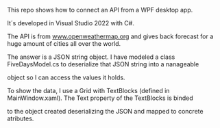 ﻿This repo shows how to connect an API from a WPF desktop app.

It´s developed in Visual Studio 2022 with C#.

The API is from www.openweathermap.org and gives back forecast for a huge amount of cities all over the world.

The answer is a JSON string object. I have modeled a class FiveDaysModel.cs to deserialize that JSON string into a nanageable 

object so I can access the values it holds.

To show the data, I use a Grid with TextBlocks (defined in MainWindow.xaml). The Text property of the TextBlocks is binded 

to the object created deserializing the JSON and mapped to concrete atributes.

